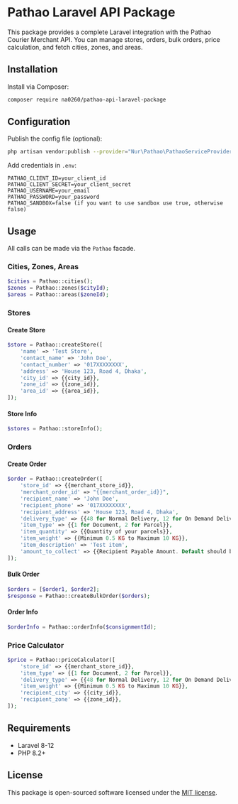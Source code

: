 
# Pathao Laravel API Package

This package provides a complete Laravel integration with the Pathao Courier Merchant API. You can manage stores, orders, bulk orders, price calculation, and fetch cities, zones, and areas.

## Installation

Install via Composer:

```bash
composer require na0260/pathao-api-laravel-package
```

## Configuration

Publish the config file (optional):

```bash
php artisan vendor:publish --provider="Nur\Pathao\PathaoServiceProvider" --tag="config"
```

Add credentials in `.env`:

```
PATHAO_CLIENT_ID=your_client_id
PATHAO_CLIENT_SECRET=your_client_secret
PATHAO_USERNAME=your_email
PATHAO_PASSWORD=your_password
PATHAO_SANDBOX=false (if you want to use sandbox use true, otherwise false)
```

## Usage

All calls can be made via the `Pathao` facade.

### Cities, Zones, Areas

```php
$cities = Pathao::cities();
$zones = Pathao::zones($cityId);
$areas = Pathao::areas($zoneId);
```

### Stores

#### Create Store
```php
$store = Pathao::createStore([
    'name' => 'Test Store',
    'contact_name' => 'John Doe',
    'contact_number' => '017XXXXXXXX',
    'address' => 'House 123, Road 4, Dhaka',
    'city_id' => {{city_id}},
    'zone_id' => {{zone_id}},
    'area_id' => {{area_id}},
]);
```
#### Store Info
```php
$stores = Pathao::storeInfo();
```

### Orders

#### Create Order

```php
$order = Pathao::createOrder([
    'store_id' => {{merchant_store_id}},
    'merchant_order_id' => "{{merchant_order_id}}",
    'recipient_name' => 'John Doe',
    'recipient_phone' => '017XXXXXXXX',
    'recipient_address' => 'House 123, Road 4, Dhaka',
    'delivery_type' => {{48 for Normal Delivery, 12 for On Demand Delivery}},
    'item_type' => {{1 for Document, 2 for Parcel}},
    'item_quantity' => {{Quantity of your parcels}},
    'item_weight' => {{Minimum 0.5 KG to Maximum 10 KG}},
    'item_description' => 'Test item',
    'amount_to_collect' => {{Recipient Payable Amount. Default should be 0 in case of NON Cash-On-Delivery(COD)The collectible amount from the customer.}},
]);
```

#### Bulk Order

```php
$orders = [$order1, $order2];
$response = Pathao::createBulkOrder($orders);
```

#### Order Info

```php
$orderInfo = Pathao::orderInfo($consignmentId);
```

### Price Calculator

```php
$price = Pathao::priceCalculator([
    'store_id' => {{merchant_store_id}},
    'item_type' => {{1 for Document, 2 for Parcel}},
    'delivery_type' => {{48 for Normal Delivery, 12 for On Demand Delivery}},
    'item_weight' => {{Minimum 0.5 KG to Maximum 10 KG}},
    'recipient_city' => {{city_id}},
    'recipient_zone' => {{zone_id}},
]);
```

## Requirements

- Laravel 8-12
- PHP 8.2+

## License

This package is open-sourced software licensed under the [MIT license](LICENSE).
